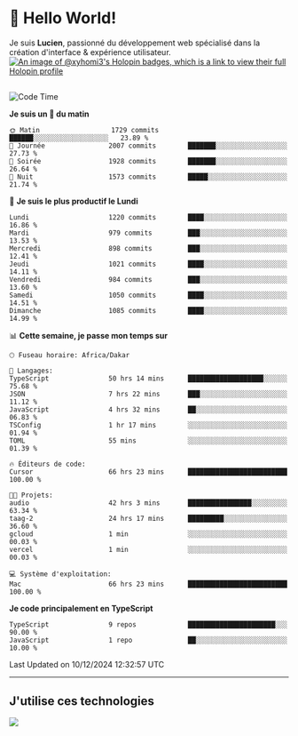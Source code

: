 # 👋 Hello World!

Je suis **Lucien**, passionné du développement web spécialisé dans la création d'interface & expérience utilisateur.
[![An image of @xyhomi3's Holopin badges, which is a link to view their full Holopin profile](https://holopin.me/xyhomi3)](https://holopin.io/@xyhomi3)

##

<!--START_SECTION:waka-->
![Code Time](http://img.shields.io/badge/Code%20Time-2%2C766%20hrs%2023%20mins-blue)

**Je suis un 🐤 du matin** 

```text
🌞 Matin                  1729 commits        ██████░░░░░░░░░░░░░░░░░░░   23.89 % 
🌆 Journée                2007 commits        ███████░░░░░░░░░░░░░░░░░░   27.73 % 
🌃 Soirée                 1928 commits        ███████░░░░░░░░░░░░░░░░░░   26.64 % 
🌙 Nuit                   1573 commits        █████░░░░░░░░░░░░░░░░░░░░   21.74 % 
```
📅 **Je suis le plus productif le Lundi** 

```text
Lundi                    1220 commits        ████░░░░░░░░░░░░░░░░░░░░░   16.86 % 
Mardi                    979 commits         ███░░░░░░░░░░░░░░░░░░░░░░   13.53 % 
Mercredi                 898 commits         ███░░░░░░░░░░░░░░░░░░░░░░   12.41 % 
Jeudi                    1021 commits        ████░░░░░░░░░░░░░░░░░░░░░   14.11 % 
Vendredi                 984 commits         ███░░░░░░░░░░░░░░░░░░░░░░   13.60 % 
Samedi                   1050 commits        ████░░░░░░░░░░░░░░░░░░░░░   14.51 % 
Dimanche                 1085 commits        ████░░░░░░░░░░░░░░░░░░░░░   14.99 % 
```


📊 **Cette semaine, je passe mon temps sur** 

```text
🕑︎ Fuseau horaire: Africa/Dakar

💬 Langages: 
TypeScript               50 hrs 14 mins      ███████████████████░░░░░░   75.68 % 
JSON                     7 hrs 22 mins       ███░░░░░░░░░░░░░░░░░░░░░░   11.12 % 
JavaScript               4 hrs 32 mins       ██░░░░░░░░░░░░░░░░░░░░░░░   06.83 % 
TSConfig                 1 hr 17 mins        ░░░░░░░░░░░░░░░░░░░░░░░░░   01.94 % 
TOML                     55 mins             ░░░░░░░░░░░░░░░░░░░░░░░░░   01.39 % 

🔥 Éditeurs de code: 
Cursor                   66 hrs 23 mins      █████████████████████████   100.00 % 

🐱‍💻 Projets: 
audio                    42 hrs 3 mins       ████████████████░░░░░░░░░   63.34 % 
taag-2                   24 hrs 17 mins      █████████░░░░░░░░░░░░░░░░   36.60 % 
gcloud                   1 min               ░░░░░░░░░░░░░░░░░░░░░░░░░   00.03 % 
vercel                   1 min               ░░░░░░░░░░░░░░░░░░░░░░░░░   00.03 % 

💻 Système d'exploitation: 
Mac                      66 hrs 23 mins      █████████████████████████   100.00 % 
```

**Je code principalement en TypeScript** 

```text
TypeScript               9 repos             ██████████████████████░░░   90.00 % 
JavaScript               1 repo              ██░░░░░░░░░░░░░░░░░░░░░░░   10.00 % 
```




 Last Updated on 10/12/2024 12:32:57 UTC
<!--END_SECTION:waka-->
---

## J'utilise ces technologies

<p align="left">
  <a href="https://skillicons.dev">
    <img src="https://skillicons.dev/icons?i=ts,js,md,scss,tailwind,react,docker,express,astro,vite,nextjs,vercel,figma,ableton" />
  </a>
</p>

